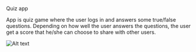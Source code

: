 Quiz app

App is quiz game where the user logs in and answers some true/false questions. Depending on how well the user answers the questions, the user get a score that he/she can choose to share with other users.

![Alt text](https://github.com/StudentThom/appstudioi/blob/master/screenshot.png "Titel")

